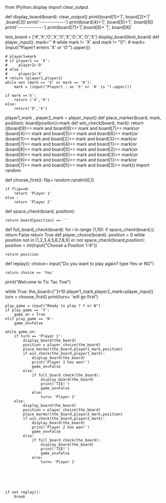 from IPython.display import clear_output

def display_board(board):
    clear_output()
    print(board[1]+'|', board[2]+'|' ,board[3])
    print('-------------')
    print(board[4]+'|', board[5]+'|', board[6])
    print('-------------')
    print(board[7]+'|',board[8]+ '|', board[9])
  
test_board = ['#','X','O','X','O','X','O','X','O','X']
display_board(test_board)
def player_input():
    mark=''
    # while mark != 'X' and mark != "O":
    #     mark=(input("Player1 enters 'X' or 'O'").upper())

    # player1=mark
    # if player1 == 'X':
    #     player2='O'
    # else :
    #     player2='X'
    # return (player1,player2)
    while not (mark == 'X' or mark == 'O'):
        mark = (input("Player1 : as 'X' or 'O' is ").upper())

    if mark =='X':
        return ('X','O')
    else:
        return('O','X')

player1_mark , player2_mark = player_input()
def place_marker(board, mark, position):
        board[position]=mark
def win_check(board, mark):
    return ((board[9]== mark and board[8]== mark and board[7]== mark)or 
            (board[4]== mark and board[5]== mark and board[6]== mark)or
            (board[1]== mark and board[2]== mark and board[3]== mark)or
            (board[7]== mark and board[4]== mark and board[1]== mark)or
            (board[8]== mark and board[5]== mark and board[2]== mark)or
            (board[9]== mark and board[6]== mark and board[3]== mark)or
            (board[9]== mark and board[5]== mark and board[1]== mark)or
            (board[7]== mark and board[5]== mark and board[3]== mark))
import random

def choose_first():
    flip= random.randint(0,1)

    if flip==0:
        return 'Player 1'
    else :
        return 'Player 2'
def space_check(board, position):
    
    return board[position] == ''
def full_board_check(board):
    for i in range (1,10):
        if space_check(board,i):
            return False
    return True
def player_choice(board):
    position = 0
    while position not in [1,2,3,4,5,6,7,8,9] or not space_check(board,position):
        position = int(input("Choose a Position 1-9"))

    return position
def replay():
    choice= input("Do you want to play again? type Yes or NO")
    
    return choice == 'Yes'
print('Welcome to Tic Tac Toe!')

while True:
    the_board=['']*10
    player1_mark,player2_mark=player_input()
    turn = choose_first()
    print(turn+ 'will go first')

    play_game = input("Ready to play ? Y or N")
    if play_game == 'Y':
        game_on = True
    elif play_game == 'N':
        game_on=False 

    while game_on:
        if turn == 'Player 1':
            display_board(the_board)
            position = player_choice(the_board)
            place_marker(the_board,player1_mark,position)
            if win_check(the_board,player1_mark):
                display_board(the_board)
                print('Player 1 has won!')
                game_on=False
            else:
                if full_board_check(the_board):
                    display_board(the_board)
                    print('TIE!')
                    game_on=False
                else:
                    turn= 'Player 2'
        else:
            display_board(the_board)
            position = player_choice(the_board)
            place_marker(the_board,player2_mark,position)
            if win_check(the_board,player2_mark):
                display_board(the_board)
                print('Player 2 has won!')
                game_on=False
            else:
                if full_board_check(the_board):
                    display_board(the_board)
                    print('TIE!')
                    game_on=False
                else:
                    turn= 'Player 1'
            

                



    if not replay():
        break
         
        



         

